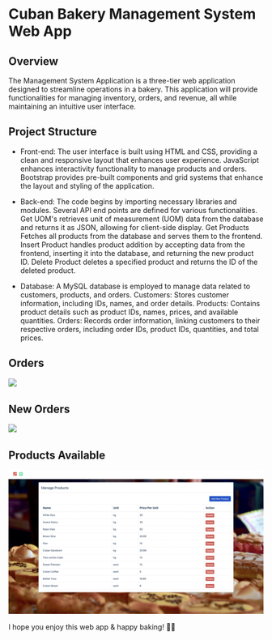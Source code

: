 # Cuban Bakery Management System Web App

## Overview

The Management System Application is a three-tier web application designed to streamline operations in a bakery. This application will provide functionalities for managing inventory, orders, and revenue, all while maintaining an intuitive user interface.

## Project Structure


- Front-end: The user interface is built using HTML and CSS, providing a clean and responsive layout that enhances user experience. JavaScript enhances interactivity functionality to manage products and orders. Bootstrap provides pre-built components and grid systems that enhance the layout and styling of the application.


- Back-end: The code begins by importing necessary libraries and modules. Several API end points are defined for various functionalities. Get UOM's retrieves unit of measurement (UOM) data from the database and returns it as JSON, allowing for client-side display. Get Products Fetches all products from the database and serves them to the frontend. Insert Product handles product addition by accepting data from the frontend, inserting it into the database, and returning the new product ID. Delete Product deletes a specified product and returns the ID of the deleted product.


- Database: A MySQL database is employed to manage data related to customers, products, and orders. 
Customers: Stores customer information, including IDs, names, and order details.
Products: Contains product details such as product IDs, names, prices, and available quantities.
Orders: Records order information, linking customers to their respective orders, including order IDs, product IDs, quantities, and total prices.


## Orders
![](orders.PNG)

## New Orders
![](neworder.PNG)

## Products Available
![](products.PNG)


I hope you enjoy this web app & happy baking! 🍞🥐
